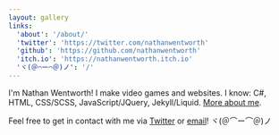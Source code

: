 ```yaml
---
layout: gallery
links:
  'about': '/about/'
  'twitter': 'https://twitter.com/nathanwentworth'
  'github': 'https://github.com/nathanwentworth'
  'itch.io': 'https://nathanwentworth.itch.io'
  'ヾ(＠⌒ー⌒＠)ノ': '/'
---
```


I'm Nathan Wentworth! I make video games and websites. I know: C#, HTML, CSS/SCSS, JavaScript/JQuery, Jekyll/Liquid. [More about me](/about/).

Feel free to get in contact with me via [Twitter](https://twitter.com/nathanwentworth) or [email](mailto:&#109;&#101;&#064;&#110;&#097;&#116;&#104;&#097;&#110;&#119;&#101;&#110;&#116;&#119;&#111;&#114;&#116;&#104;&#046;&#099;&#111;)! ヾ(＠⌒ー⌒＠)ノ
